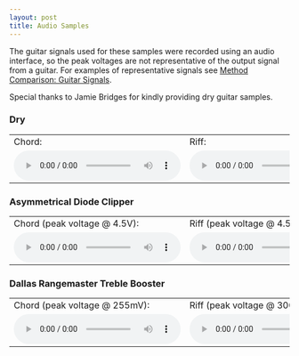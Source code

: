 ```yaml
---
layout: post
title: Audio Samples
---
```


The guitar signals used for these samples were recorded using an audio interface, so the peak voltages are not representative of the output signal from a guitar. For examples of representative signals see [Method Comparison: Guitar Signals](../Guitar-Signals).

Special thanks to Jamie Bridges for kindly providing dry guitar samples.

### Dry

<table style="width:100%">
	<tr>
		<td>
			Chord:
		</td>
		<td>
			Riff:
		</td>
	</tr>
	<tr>
		<td>
			<audio controls>
			  <source src="{{ site.baseurl }}/audio/chord.wav" type="audio/wav">
			Your browser does not support the audio element.
			</audio>
		</td>
		<td>
			<audio controls>
			  <source src="{{ site.baseurl }}/audio/riff.wav" type="audio/wav">
			Your browser does not support the audio element.
			</audio>
		</td>		
	</tr>
</table>

### Asymmetrical Diode Clipper

<table style="width:100%">
	<tr>
		<td>
			Chord (peak voltage @ 4.5V):
		</td>
		<td>
			Riff (peak voltage @ 4.5V):
		</td>
	</tr>
	<tr>
		<td>
			<audio controls>
			  <source src="{{ site.baseurl }}/audio/diode_chord.wav" type="audio/wav">
			Your browser does not support the audio element.
			</audio>
		</td>
		<td>
			<audio controls>
			  <source src="{{ site.baseurl }}/audio/diode_riff.wav" type="audio/wav">
			Your browser does not support the audio element.
			</audio>
		</td>		
	</tr>
</table>

### Dallas Rangemaster Treble Booster

<table style="width:100%">
	<tr>
		<td>
			Chord (peak voltage @ 255mV):
		</td>
		<td>
			Riff (peak voltage @ 300mV):
		</td>
	</tr>
	<tr>
		<td>
			<audio controls>
			  <source src="{{ site.baseurl }}/audio/rangemaster_chord.wav" type="audio/wav">
			Your browser does not support the audio element.
			</audio>
		</td>
		<td>
			<audio controls>
			  <source src="{{ site.baseurl }}/audio/rangemaster_riff.wav" type="audio/wav">
			Your browser does not support the audio element.
			</audio>
		</td>		
	</tr>
</table>
